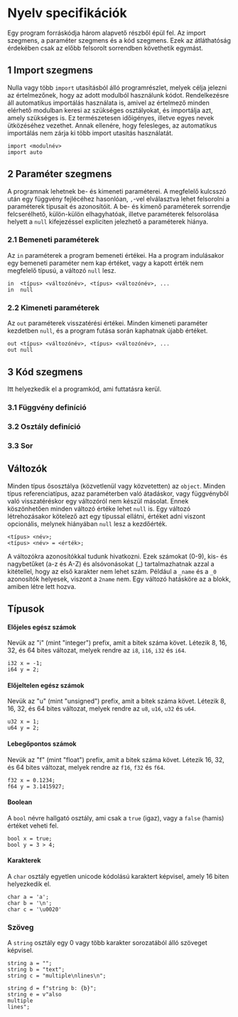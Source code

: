 ﻿# Nyelv specifikációk

Egy program forráskódja három alapvető részből épül fel. Az import szegmens, a paraméter szegmens és a kód szegmens. Ezek az átláthatóság érdekében csak az előbb felsorolt sorrendben követhetik egymást.

## 1 Import szegmens
Nulla vagy több `import` utasításból álló programrészlet, melyek célja jelezni az értelmezőnek, hogy az adott modulból használunk kódot. Rendelkezésre áll automatikus importálás használata is, amivel az értelmező minden elérhető modulban keresi az szükséges osztályokat, és importálja azt, amely szükséges is. Ez természetesen időigényes, illetve egyes nevek ütközéséhez vezethet. Annak ellenére, hogy felesleges, az automatikus importálás nem zárja ki több import utasítás használatát.
```
import <modulnév>
import auto
```

## 2 Paraméter szegmens
A programnak lehetnek be- és kimeneti paraméterei. A megfelelő kulcsszó után egy függvény fejlécéhez hasonlóan, `,`-vel elválasztva lehet felsorolni a paraméterek típusait és azonosítóit. A be- és kimenő paraméterek sorrendje felcserélhető, külön-külön elhagyhatóak, illetve paraméterek felsorolása helyett a `null` kifejezéssel expliciten jelezhető a paraméterek hiánya.

### 2.1 Bemeneti paraméterek
Az `in` paraméterek a program bemeneti értékei. Ha a program indulásakor egy bemeneti paraméter nem kap értéket, vagy a kapott érték nem megfelelő típusú, a változó `null` lesz.
```
in  <típus> <változónév>, <típus> <változónév>, ...
in  null
```

### 2.2 Kimeneti paraméterek
Az `out` paraméterek visszatérési értékei. Minden kimeneti paraméter kezdetben `null`, és a program futása során kaphatnak újabb értéket.
```
out <típus> <változónév>, <típus> <változónév>, ...
out null
```

## 3 Kód szegmens
Itt helyezkedik el a programkód, ami futtatásra kerül. 

### 3.1 Függvény definíció

### 3.2 Osztály definíció

### 3.3 Sor





## Változók
Minden típus ősosztálya (közvetlenül vagy közvetetten) az `object`. Minden típus referenciatípus, azaz paraméterben való átadáskor, vagy függvényből való visszatéréskor egy változóról nem készül másolat. Ennek köszönhetően minden változó értéke lehet `null` is.
Egy változó létrehozásakor kötelező azt egy típussal ellátni, értéket adni viszont opcionális, melynek hiányában `null` lesz a kezdőérték.
```
<típus> <név>;
<típus> <név> = <érték>;
```
A változókra azonosítókkal tudunk hivatkozni. Ezek számokat (0-9), kis- és nagybetűket (a-z és A-Z) és alsóvonásokat (_) tartalmazhatnak azzal a kitétellel, hogy az első karakter nem lehet szám. Például a `_name` és a `_0` azonosítók helyesek, viszont a `2name` nem. Egy változó hatásköre az a blokk, amiben létre lett hozva.

## Típusok

#### Előjeles egész számok
Nevük az "i" (mint "integer") prefix, amit a bitek száma követ. Létezik 8, 16, 32, és 64 bites változat, melyek rendre az `i8`, `i16`, `i32` és `i64`.
```
i32 x = -1;
i64 y = 2;
```
#### Előjeltelen egész számok
Nevük az "u" (mint "unsigned") prefix, amit a bitek száma követ. Létezik 8, 16, 32, és 64 bites változat, melyek rendre az `u8`, `u16`, `u32` és `u64`.
```
u32 x = 1;
u64 y = 2;
```
#### Lebegőpontos számok
Nevük az "f" (mint "float") prefix, amit a bitek száma követ. Létezik 16, 32, és 64 bites változat, melyek rendre az `f16`, `f32` és `f64`.
```
f32 x = 0.1234;
f64 y = 3.1415927;
```
#### Boolean
A `bool` névre hallgató osztály, ami csak a `true` (igaz), vagy a `false` (hamis) értéket veheti fel.
```
bool x = true;
bool y = 3 > 4;
```
#### Karakterek
A `char` osztály egyetlen unicode kódolású karaktert képvisel, amely 16 biten helyezkedik el.
```
char a = 'a';
char b = '\n';
char c = '\u0020'
```

### Szöveg
A `string` osztály egy 0 vagy több karakter sorozatából álló szöveget képvisel.
```
string a = "";
string b = "text";
string c = "multiple\nlines\n";

string d = f"string b: {b}";
string e = v"also
multiple
lines";
```
